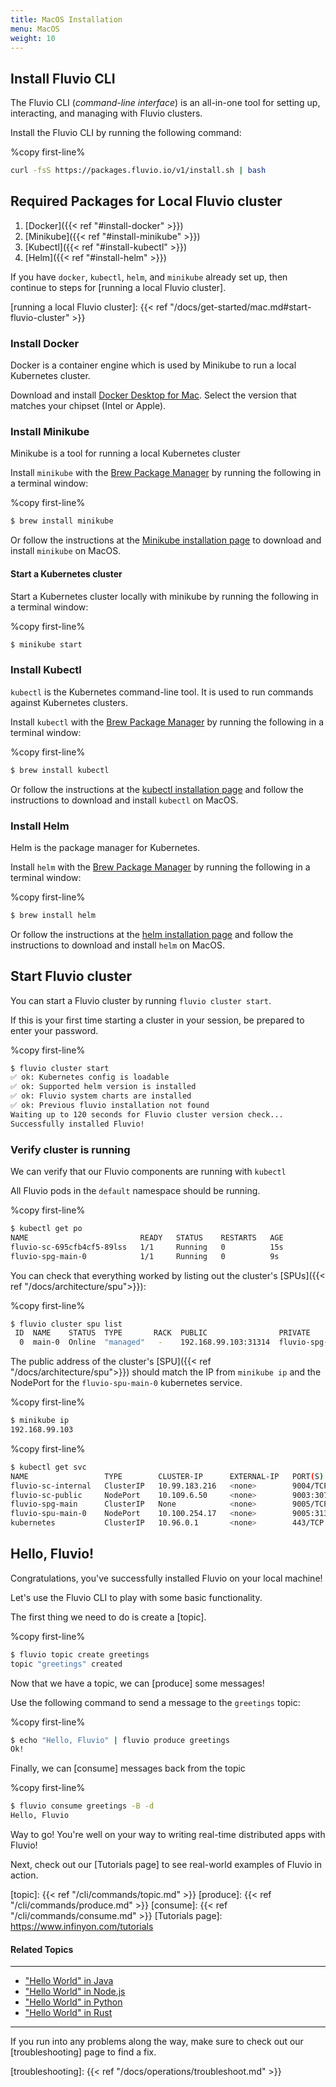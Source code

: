 ```yaml
---
title: MacOS Installation
menu: MacOS
weight: 10
---
```


## Install Fluvio CLI

The Fluvio CLI (_command-line interface_) is an all-in-one tool for setting up, interacting, and managing with Fluvio clusters.

Install the Fluvio CLI by running the following command:

%copy first-line%
```bash
curl -fsS https://packages.fluvio.io/v1/install.sh | bash
```

## Required Packages for Local Fluvio cluster

1) [Docker]({{< ref "#install-docker" >}})
2) [Minikube]({{< ref "#install-minikube" >}})
3) [Kubectl]({{< ref "#install-kubectl" >}})
4) [Helm]({{< ref "#install-helm" >}})

If you have `docker`, `kubectl`, `helm`, and `minikube` already set up, then continue to steps for [running a local Fluvio cluster].

[running a local Fluvio cluster]: {{< ref "/docs/get-started/mac.md#start-fluvio-cluster" >}}

### Install Docker

Docker is a container engine which is used by Minikube to run a local Kubernetes cluster.

Download and install [Docker Desktop for Mac]. Select the version that matches your chipset (Intel or Apple).

[Docker Desktop for Mac]: https://hub.docker.com/editions/community/docker-ce-desktop-mac 

### Install Minikube

Minikube is a tool for running a local Kubernetes cluster

Install `minikube` with the [Brew Package Manager] by running the following in a terminal window:

%copy first-line%

```bash
$ brew install minikube
```

Or follow the instructions at the [Minikube installation page] to download and install `minikube` on MacOS.

[Brew Package Manager]: https://brew.sh/
[Minikube installation page]: https://minikube.sigs.k8s.io/docs/start/

#### Start a Kubernetes cluster
Start a Kubernetes cluster locally with minikube by running the following in a terminal window:

%copy first-line%
```bash
$ minikube start
```

### Install Kubectl

`kubectl` is the Kubernetes command-line tool. It is used to run commands against Kubernetes clusters.

Install `kubectl` with the [Brew Package Manager] by running the following in a terminal window:

%copy first-line%

```bash
$ brew install kubectl 
```

Or follow the instructions at the [kubectl installation page] and follow the instructions to download and install `kubectl` on MacOS.

[kubectl installation page]: https://kubernetes.io/docs/tasks/tools/install-kubectl-macos/ 

### Install Helm

Helm is the package manager for Kubernetes. 

Install `helm` with the [Brew Package Manager] by running the following in a terminal window:

%copy first-line%

```bash
$ brew install helm 
```

Or follow the instructions at the [helm installation page] and follow the instructions to download and install `helm` on MacOS.

[helm installation page]: https://v3.helm.sh/docs/intro/install/ 
## Start Fluvio cluster 

You can start a Fluvio cluster by running `fluvio cluster start`.

If this is your first time starting a cluster in your session, be prepared to enter your password.

%copy first-line%
```bash
$ fluvio cluster start
✅ ok: Kubernetes config is loadable
✅ ok: Supported helm version is installed
✅ ok: Fluvio system charts are installed
✅ ok: Previous fluvio installation not found
Waiting up to 120 seconds for Fluvio cluster version check...
Successfully installed Fluvio!
```
### Verify cluster is running

We can verify that our Fluvio components are running with `kubectl`

All Fluvio pods in the `default` namespace should be running.

%copy first-line%

```bash
$ kubectl get po
NAME                         READY   STATUS    RESTARTS   AGE
fluvio-sc-695cfb4cf5-89lss   1/1     Running   0          15s
fluvio-spg-main-0            1/1     Running   0          9s
```


You can check that everything worked by listing out the cluster's [SPUs]({{< ref "/docs/architecture/spu">}}):

%copy first-line%
```bash
$ fluvio cluster spu list
 ID  NAME    STATUS  TYPE       RACK  PUBLIC                PRIVATE
  0  main-0  Online  "managed"   -    192.168.99.103:31314  fluvio-spg-main-0.fluvio-spg-main:9006
```

The public address of the cluster's [SPU]({{< ref "/docs/architecture/spu">}}) should match the IP from `minikube ip` and the NodePort for the `fluvio-spu-main-0` kubernetes service.

%copy first-line%
```bash
$ minikube ip
192.168.99.103
```

%copy first-line%
```bash
$ kubectl get svc
NAME                 TYPE        CLUSTER-IP      EXTERNAL-IP   PORT(S)             AGE
fluvio-sc-internal   ClusterIP   10.99.183.216   <none>        9004/TCP            58s
fluvio-sc-public     NodePort    10.109.6.50     <none>        9003:30763/TCP      58s
fluvio-spg-main      ClusterIP   None            <none>        9005/TCP,9006/TCP   52s
fluvio-spu-main-0    NodePort    10.100.254.17   <none>        9005:31314/TCP      52s
kubernetes           ClusterIP   10.96.0.1       <none>        443/TCP             15h
```

## Hello, Fluvio!

Congratulations, you've successfully installed Fluvio on your local machine! 

Let's use the Fluvio CLI to play with some basic functionality.

The first thing we need to do is create a [topic].

%copy first-line%
```bash
$ fluvio topic create greetings
topic "greetings" created
```

Now that we have a topic, we can [produce] some messages!

Use the following command to send a message to the `greetings` topic:

%copy first-line%
```bash
$ echo "Hello, Fluvio" | fluvio produce greetings
Ok!
```

Finally, we can [consume] messages back from the topic

%copy first-line%
```bash
$ fluvio consume greetings -B -d
Hello, Fluvio
```

Way to go! You're well on your way to writing real-time distributed apps with Fluvio!

Next, check out our [Tutorials page] to see real-world examples of Fluvio in action.

[topic]: {{< ref "/cli/commands/topic.md" >}}
[produce]: {{< ref "/cli/commands/produce.md" >}}
[consume]: {{< ref "/cli/commands/consume.md" >}}
[Tutorials page]: https://www.infinyon.com/tutorials 

#### Related Topics
----------------

- ["Hello World" in Java](https://www.infinyon.com/tutorials/java/hello-world/)
- ["Hello World" in Node.js](https://www.infinyon.com/tutorials/node/hello-world/)
- ["Hello World" in Python](https://www.infinyon.com/tutorials/python/hello-world/)
- ["Hello World" in Rust](https://www.infinyon.com/tutorials/rust/hello-world/)

---

If you run into any problems along the way, make sure to check out our [troubleshooting]
page to find a fix.

[troubleshooting]: {{< ref "/docs/operations/troubleshoot.md" >}}
